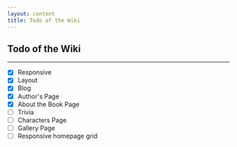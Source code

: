 ```yaml
--- 
layout: content
title: Todo of the Wiki
---
```

## Todo of the Wiki

---

- [x] Responsive
- [x] Layout
- [x] Blog
- [x] Author's Page
- [x] About the Book Page
- [ ] Trivia
- [ ] Characters Page
- [ ] Gallery Page
- [ ] Responsive homepage grid